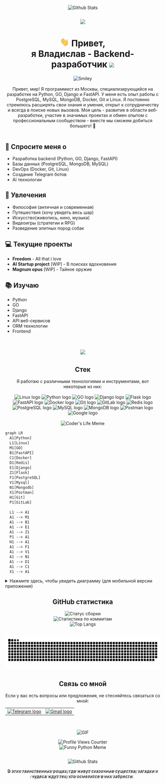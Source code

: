 <p align="center">
        <img src="https://raw.githubusercontent.com/mayhemantt/mayhemantt/Update/svg/Bottom.svg" alt="Github Stats" />
</p>

## <div align="center"></div>

<div align="center">
  <img src="https://media.giphy.com/media/v1.Y2lkPTc5MGI3NjExZTF3aWFlbHIwNDJzeG9jYjR0cHpkM29xejJoMHR0YWdkNHN4OHlueSZlcD12MV9pbnRlcm5hbF9naWZfYnlfaWQmY3Q9Zw/f3KwliaH4MLtli8z7D/giphy.gif" width="300">
</div>

# <h1 align="center"><img width="30px" src="https://raw.githubusercontent.com/ABSphreak/ABSphreak/master/gifs/Hi.gif"> Привет,<br>я Владислав - Backend-разработчик <img width="30px" src="https://media.giphy.com/media/v1.Y2lkPTc5MGI3NjExcDRscDVpdnB1cHZ6eXk1dXF5eDlvN3g2bXQ0a2MwbjNteWVxYWU2MiZlcD12MV9pbnRlcm5hbF9naWZfYnlfaZCYXRhJmN0PXM/3PqeqVoo248xgxq3p1/giphy.gif"></h1>

<div align="center">
<div>
<img src="https://github.com/fnky/fnky/raw/fnky/img/smile.gif" alt="Smiley" align="center">
</div>
<br>
</div>
<div align="center">
  Привет, мир! Я программист из Москвы, специализирующийся на разработке на Python, GO, Django и FastAPI. У меня есть опыт работы с PostgreSQL, MySQL, MongoDB, Docker, Git и Linux. Я постоянно стремлюсь расширять свои знания и умения, открыт к сотрудничеству и всегда в поиске новых вызовов. Моя цель - развитие в области веб-разработки, участие в значимых проектах и обмен опытом с профессиональным сообществом  - вместе мы сможем добиться большего! 🚀
</div>
<br>

## 💬 Спросите меня о

- Разработка backend (Python, GO, Django, FastAPI)
- Базы данных (PostgreSQL, MongoDB, MySQL)
- DevOps (Docker, Git, Linux)
- Создание Telegram ботов
- AI технологии

## 📅 Увлечения

- Философия (античная и современная)
- Путешествия (хочу увидеть весь шар)
- Искусство(живопись, кино, музыка)
- Видеоигры (стратегии и RPG)
- Разведение элитных пород собак

## 💻 Текущие проекты

- **Freedom** - All that i love 
- **AI Startup project** [WIP] - В поисках вдохновения
- **Magnum opus** [WIP] - Тайное оружие

## 📚 Изучаю

- Python
- GO
- Django
- FastAPI
- API веб-сервисов
- ORM технологии
- Frontend

## <div align="center"></div>

<h1 align="center"><img width="450px" margin="0px" src="https://media.giphy.com/media/v1.Y2lkPTc5MGI3NjExNWluNzB5ZHkwN3JyZTRoOGdnc3l6MDRoY3d5MzhlamhxN2sxZnkxciZlcD12MV9pbnRlcm5hbF9naWZfYnlfaWQmY3Q9Zw/fmkYSBlJt3XjNF6p9c/giphy.gif">

## <div align="center">Стек</div>

<div align="center">
  Я работаю с различными технологиями и инструментами, вот некоторые из них:
</div>
<br>
<div align="center">
  <img height="65" src="https://skillicons.dev/icons?i=linux" alt="Linux logo" />
  <img height="65" src="https://skillicons.dev/icons?i=py" alt="Python logo" />
  <img height="65" src="https://skillicons.dev/icons?i=go" alt="GO logo" />
  <img height="65" src="https://skillicons.dev/icons?i=django" alt="Django logo" />
  <img height="65" src="https://skillicons.dev/icons?i=flask" alt="Flask logo" />
  <img height="65" src="https://skillicons.dev/icons?i=fastapi" alt="FastAPI logo" />
  <img height="65" src="https://skillicons.dev/icons?i=docker" alt="Docker logo" />
  <img height="65" src="https://skillicons.dev/icons?i=git" alt="Git logo" />
  <img height="65" src="https://skillicons.dev/icons?i=gitlab" alt="GitLab logo" />
  <img height="65" src="https://skillicons.dev/icons?i=redis" alt="Redis logo" />
  <img height="65" src="https://skillicons.dev/icons?i=postgres" alt="PostgreSQL logo" />
  <img height="65" src="https://skillicons.dev/icons?i=mysql" alt="MySQL logo" />
  <img height="65" src="https://skillicons.dev/icons?i=mongodb" alt="MongoDB logo" />
  <img height="65" src="https://skillicons.dev/icons?i=postman" alt="Postman logo" />
  <img height="65" src="https://cdn.jsdelivr.net/gh/devicons/devicon/icons/google/google-original.svg" alt="Google logo" />

</div>


</div>
<br>
<div align="center">
  <img height="200" src="https://i.imgflip.com/69b98d.png" alt="Coder's Life Meme" />
</div>

```mermaid
graph LR
  A1[Python]
  L1[Linux]
  M1[GO]
  B1[FastAPI]
  C1[Docker]
  D1[Redis]
  E1[Django]
  Z1[Flask]
  F1[PostgreSQL]
  V1[Mysql]
  N1[Mongodb]
  X1[Postman]
  H1[Git]
  P1[GitLab]

  L1 --> A1
  A1 --> M1
  A1 --> B1
  A1 --> E1
  A1 --> Z1
  P1 --> A1
  H1 --> A1
  A1 --> F1
  A1 --> V1
  A1 --> N1
  A1 --> D1
  A1 --> C1
  X1 --> A1

```

<details>
  <summary>Нажмите здесь, чтобы увидеть диаграмму (для мобильной версии приложения)</summary>
  <br>
  <img src="https://github.com/melixz/melixz/blob/main/%D0%A1%D0%BD%D0%B8%D0%BC%D0%BE%D0%BA%20%D1%8D%D0%BA%D1%80%D0%B0%D0%BD%D0%B0%202024-06-02%20002113.png" alt="Диаграмма">
</details>

## <div align="center"></div>

## <div align="center">GitHub статистика</div>

<div align="center">

![Статус сборки](https://github-readme-stats.vercel.app/api?username=melixz&theme=dark&hide_border=false&include_all_commits=false&count_private=false)
<br>
![Статистика по коммитам](https://github-readme-streak-stats.herokuapp.com/?user=melixz&theme=dark&hide_border=false)
<br>
![Top Langs](https://github-readme-stats.vercel.app/api/top-langs/?username=melixz&theme=dark\&hide_progress=true)

 </div>

## <div align="center"></div>

<picture>
  <source media="(prefers-color-scheme: dark)" srcset="https://raw.githubusercontent.com/holic-x/holic-x/output/github-contribution-grid-snake-dark.svg">
  <source media="(prefers-color-scheme: light)" srcset="https://raw.githubusercontent.com/holic-x/holic-x/output/github-contribution-grid-snake.svg">
  <img alt="github contribution grid snake animation" src="https://raw.githubusercontent.com/adorabled4/adorabled4/output/github-contribution-grid-snake.svg">
</picture>

## <div align="center"></div>

## <div align="center">Связь со мной</div>

<div align="center">
  <p>Если у вас есть вопросы или предложения, не стесняйтесь связаться со мной:</p>
  <table>
    <tr>
      <td align="center">
        <a href="https://t.me/Melixxx999" target="_blank">
          <img src="https://raw.githubusercontent.com/maurodesouza/profile-readme-generator/master/src/assets/icons/social/telegram/default.svg" width="100" height="100" alt="Telegram logo" />
        </a>
      </td>
      <td align="center">
        <a href="mailto:dr.melix@gmail.com" target="_blank">
          <img src="https://raw.githubusercontent.com/maurodesouza/profile-readme-generator/master/src/assets/icons/social/gmail/default.svg" width="100" height="100" alt="Gmail logo" />
        </a>
      </td>
    </tr>
  </table>
</div>

## <div align="center"></div>

  </a>
<p align="center">
<br>
  <img alt="GIF" src="https://media.giphy.com/media/v1.Y2lkPTc5MGI3NjExczNsOHJhZmp5M2Z3NGxzcGhzNW82MDl1MGUzbmhieGtibHpxaGQ5cyZlcD12MV9pbnRlcm5hbF9naWZfYnlfaWQmY3Q9Zw/wvQIqJyNBOCjK/giphy.gif" />
</p>

<div align="center">
  <img src="https://profile-counter.glitch.me/melixz/count.svg?" alt="Profile Views Counter" />
</div>
<div align="center">
  <img height="250" src="https://i.imgflip.com/2nytxb.jpg" alt="Funny Python Meme" />
</div>

## <div align="center"></div>

<p align="center">
        <img src="https://raw.githubusercontent.com/mayhemantt/mayhemantt/Update/svg/Bottom.svg" alt="Github Stats" />
</p>

<div align="center">В̷ ̷э̷т̷и̷х̷ ̷т̷а̷и̷н̷с̷т̷в̷е̷н̷н̷ы̷х̷ ̷р̷о̷щ̷а̷х̷,̷ ̷г̷д̷е̷ ̷ж̷и̷в̷у̷т̷ ̷с̷к̷а̷з̷о̷ч̷н̷ы̷е̷ ̷с̷у̷щ̷е̷с̷т̷в̷а̷,̷ ̷з̷а̷г̷а̷д̷к̷и̷ ̷и̷ ̷ч̷у̷д̷е̷с̷а̷ ̷ж̷д̷у̷т̷ ̷т̷е̷х̷,̷ ̷к̷т̷о̷ ̷о̷с̷м̷е̷л̷и̷т̷с̷я̷ ̷в̷ ̷н̷и̷х̷ ̷з̷а̷б̷р̷е̷с̷т̷и̷.̷</div> 
